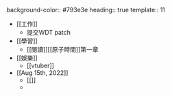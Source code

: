 background-color:: #793e3e
heading:: true
template:: 11

- [[工作]]
	- 提交WDT patch
- [[學習]]
	- [[閱讀]][[原子時間]]第一章
- [[娛樂]]
	- [[vtuber]]
- [[Aug 15th, 2022]]
	- [[]]
	-